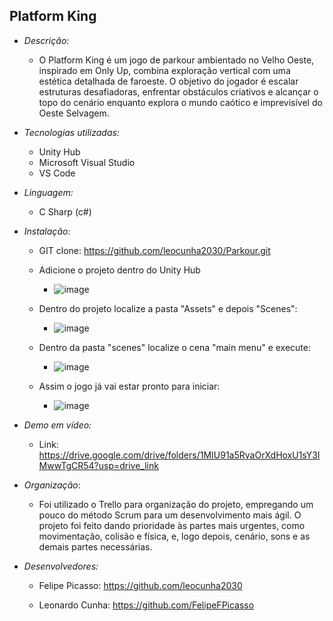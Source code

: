 ## Platform King

- *Descrição:*
    - O Platform King é um jogo de parkour ambientado no Velho Oeste, inspirado em Only Up, combina exploração vertical com uma estética detalhada de faroeste. O objetivo do jogador é escalar estruturas desafiadoras, enfrentar obstáculos criativos e alcançar o topo do cenário enquanto explora o mundo caótico e imprevisível do Oeste Selvagem.

- *Tecnologias utilizadas:*
    - Unity Hub
    - Microsoft Visual Studio
    - VS Code
- *Linguagem:*
    - C Sharp (c#)

- *Instalação:*
    - GIT clone: https://github.com/leocunha2030/Parkour.git

    - Adicione o projeto dentro do Unity Hub
        - ![image](https://github.com/user-attachments/assets/e3cc7605-b684-484a-aea7-aaaf33aa5b24)

    - Dentro do projeto localize a pasta "Assets" e depois "Scenes":
        - ![image](https://github.com/user-attachments/assets/b9c28a3e-d35b-44af-a965-f9526512ad1c)

    - Dentro da pasta "scenes" localize o cena "main menu" e execute:
        - ![image](https://github.com/user-attachments/assets/b6ed3f4a-9bb3-4b97-ace2-70f3bd46f31a)
    
    - Assim o jogo já vai estar pronto para iniciar:
        - ![image](https://github.com/user-attachments/assets/7fdaa095-90db-49e9-b858-15e890db00e2)

- *Demo em vídeo:*
    - Link: https://drive.google.com/drive/folders/1MIU91a5RyaOrXdHoxU1sY3IMwwTgCR54?usp=drive_link

- *Organização*:
    - Foi utilizado o Trello para organização do projeto, empregando um pouco do método Scrum para um desenvolvimento mais ágil. O projeto foi feito dando prioridade às partes mais urgentes, como movimentação, colisão e física, e, logo depois, cenário, sons e as demais partes necessárias.

- *Desenvolvedores:*
    - Felipe Picasso: https://github.com/leocunha2030

    - Leonardo Cunha: https://github.com/FelipeFPicasso



 
